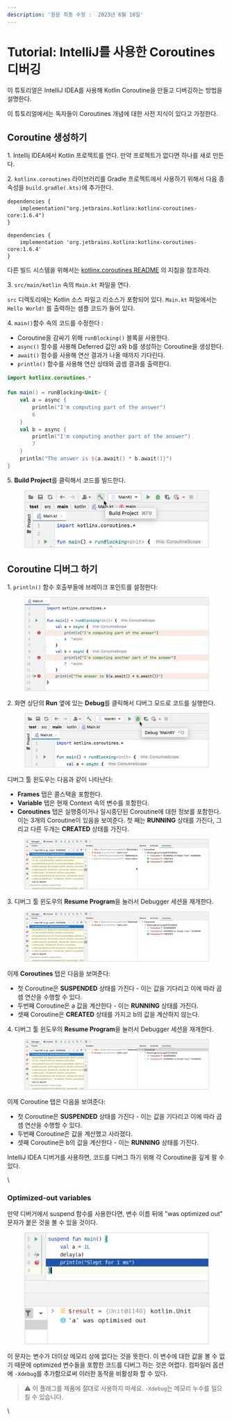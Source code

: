 ```yaml
---
description: '원문 최종 수정 :  2023년 6월 16일'
---
```


# Tutorial: IntelliJ를 사용한 Coroutines 디버깅

이 튜토리얼은 IntelliJ IDEA를 사용해 Kotlin Coroutine을 만들고 디버깅하는 방법을 설명한다.

이 튜토리얼에서는 독자들이 Coroutines 개념에 대한 사전 지식이 있다고 가정한다.

## Coroutine 생성하기

1\. Intellij IDEA에서 Kotlin 프로젝트를 연다. 만약 프로젝트가 없다면 하나를 새로 만든다.

2\. `kotlinx.coroutines` 라이브러리를 Gradle 프로젝트에서 사용하기 위해서 다음 종속성을 `build.gradle(.kts)`에 추가한다.

```
dependencies {
    implementation("org.jetbrains.kotlinx:kotlinx-coroutines-core:1.6.4")
}
```

```
dependencies {
    implementation 'org.jetbrains.kotlinx:kotlinx-coroutines-core:1.6.4'
}
```

다른 빌드 시스템을 위해서는 [kotlinx.coroutines README](https://github.com/Kotlin/kotlinx.coroutines#using-in-your-projects) 의 지침을 참조하라.

3\. `src/main/kotlin` 속의 `Main.kt` 파일을 연다.

&#x20; `src` 디렉토리에는 Kotlin 소스 파일고 리소스가 포함되어 있다. `Main.kt` 파일에서는 `Hello World!` 를 출력하는 샘플 코드가 들어 있다.

4\. `main()`함수 속의 코드를 수정한다 :

* Coroutine을 감싸기 위해 `runBlocking()` 블록을 사용한다.
* `async()` 함수를 사용해 Deferred 값인 a와 b를 생성하는 Coroutine을 생성한다.
* `await()` 함수를 사용해 연산 결과가 나올 때까지 기다린다.
* `println()` 함수를 사용해 연산 상태와 곱셈 결과를 출력한다.

```kotlin
import kotlinx.coroutines.*

fun main() = runBlocking<Unit> {
    val a = async {
        println("I'm computing part of the answer")
        6
    }
    val b = async {
        println("I'm computing another part of the answer")
        7
    }
    println("The answer is ${a.await() * b.await()}")
}
```

5\. **Build Project**를 클릭해서 코드를 빌드한다.

<figure><img src=".gitbook/assets/image (11).png" alt=""><figcaption></figcaption></figure>

## Coroutine 디버그 하기

1\. `println()` 함수 호출부들에 브레이크 포인트를 설정한다:

<figure><img src=".gitbook/assets/image (3).png" alt=""><figcaption></figcaption></figure>

2\. 화면 상단의 **Run** 옆에 있는 **Debug**를 클릭해서 디버그 모드로 코드를 실행한다.

<figure><img src=".gitbook/assets/image (7).png" alt=""><figcaption></figcaption></figure>

디버그 툴 윈도우는 다음과 같이 나타난다:

* **Frames** 탭은 콜스택을 포함한다.
* **Variable** 탭은 현재 Context 속의 변수를 포함한다.
* **Coroutines** 탭은 실행중이거나 일시중단된 Coroutine에 대한 정보를 포함한다. 이는 3개의 Coroutine이 있음을 보여준다. 첫 째는 **RUNNING** 상태를 가진다, 그리고 다른 두개는 **CREATED** 상태를 가진다.

<figure><img src=".gitbook/assets/image (8).png" alt=""><figcaption></figcaption></figure>

3\. 디버그 툴 윈도우의 **Resume Program**을 눌러서 Debugger 세션을 재개한다.

<figure><img src=".gitbook/assets/image (10).png" alt=""><figcaption></figcaption></figure>

이제 **Coroutines** 탭은 다음을 보여준다:

* 첫 Coroutine은 **SUSPENDED** 상태를 가진다 - 이는 값을 기다리고 이에 따라 곱셈 연산을 수행할 수 있다.
* 두번째 Coroutine은 a 값을 계산한다 - 이는 **RUNNING** 상태를 가진다.
* 셋째 Coroutine은 **CREATED** 상태를 가지고 b의 값을 계산하지 않는다.

4\. 디버그 툴 윈도우의 **Resume Program**을 눌러서 Debugger 세션을 재개한다.

<figure><img src=".gitbook/assets/image (17).png" alt=""><figcaption></figcaption></figure>

이제 Coroutine 탭은 다음을 보여준다:

* 첫 Coroutine은 **SUSPENDED** 상태를 가진다 - 이는 값을 기다리고 이에 따라 곱셈 연산을 수행할 수 있다.
* 두번째 Coroutine은 값을 계산했고 사라졌다.
* 셋째 Coroutine은 b의 값을 계산한다 - 이는 **RUNNING** 상태를 가진다.

IntelliJ IDEA 디버거를 사용하면, 코드를 디버그 하기 위해 각 Coroutine을 깊게 팔 수 있다.

\


### Optimized-out variables

만약 디버거에서 suspend 함수를 사용한다면, 변수 이름 뒤에 "was optimized out" 문자가 붙은 것을 볼 수 있을 것이다.&#x20;

<figure><img src=".gitbook/assets/image (15).png" alt=""><figcaption></figcaption></figure>

이 문자는 변수가 더이상 메모리 상에 없다는 것을 뜻한다. 이 변수에 대한 값을 볼 수 없기 때문에 optimized 변수들을 포함한 코드를 디버그 하는 것은 어렵다. 컴파일러 옵션에 `-Xdebug`를 추가함으로써 이러한 동작을 비활성화 할 수 있다.

> ⚠ 이 플래그를 제품에 절대로 사용하지 마세요. `-Xdebug`는 메모리 누수를 일으킬 수 있습니다.

\
